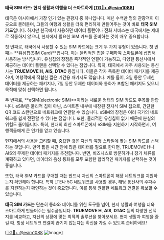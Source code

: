 **태국 SIM 카드: 현지 생활과 여행을 더 스마트하게 [[TG💪+ @esim1088](https://t.me/s/esim1088)]**

태국은 아시아에서 가장 인기 있는 관광지 중 하나입니다. 매년 수백만 명의 관광객이 이곳으로 몰려들며, 그들의 여행과 생활을 더욱 편리하게 만들어주는 것이 바로 **태국 SIM 카드**입니다. 하지만 한국에서 사용하던 데이터 플랜이나 전화 서비스는 태국에서는 제대로 작동하지 않으니, 현지에서 필요한 SIM 카드를 준비하는 것이 매우 중요합니다.

첫 번째로, 태국에서 사용할 수 있는 SIM 카드에는 크게 두 가지 유형이 있습니다. 첫 번째는 **유심칩(SIM Card)**입니다. 이는 물리적인 칩을 구매하여 스마트폰에 삽입해 사용하는 방식입니다. 유심칩의 장점은 즉각적인 연결이 가능하고, 다양한 통신사에서 제공하는 데이터 플랜을 선택할 수 있다는 점입니다. 특히, 태국에서 자주 사용되는 통신사는 **TRUEMOVE H**, **AIS**, **DTAC** 등입니다. 이들은 각자 독특한 데이터 패키지를 제공하며, 여행객에게 적합한 짧은 기간용 패키지도 많습니다. 예를 들어, 3일 동안 무제한 데이터를 제공하는 패키지나, 7일 동안 무제한 데이터와 통화가 포함된 패키지도 있으니 목적에 맞춰 선택하면 됩니다.

두 번째로, **eSIM(electronic SIM)**이라는 새로운 형태의 SIM 카드도 주목할 만합니다. eSIM은 물리적 칩이 아닌, 스마트폰 내부에 내장된 전자식 SIM 칩으로, 간단한 QR 코드 스캔만으로 네트워크에 연결할 수 있습니다. eSIM의 장점은 여러 국가의 네트워크를 쉽게 전환할 수 있다는 점입니다. 또한, 물리적인 유심칩이 없기 때문에 분실의 위험도 줄어듭니다. 특히, 현대의 최신 스마트폰에서 eSIM을 지원하기 시작하면서, 여행객들에게 큰 인기를 얻고 있습니다.

현지에서의 사용을 고려할 때, 중요한 것은 자신의 여행 스타일에 맞는 SIM 카드를 선택하는 것입니다. 만약 짧은 시간 안에 많은 데이터를 필요로 한다면, TRUEMOVE H나 AIS의 무제한 데이터 패키지를 추천합니다. 반면, 비즈니스로 방문하거나 장기 체류를 계획하고 있다면, 데이터와 음성 통화를 모두 포함한 합리적인 패키지를 선택하는 것이 좋습니다.

또한, 태국 SIM 카드를 구매할 때는 반드시 자신의 스마트폰이 해당 네트워크를 지원하는지 확인해야 합니다. 특히 LTE나 5G 네트워크를 사용할 경우, 해당 통신사의 주파수를 지원하는지 확인하는 것이 중요합니다. 이를 통해 원활한 네트워크 연결을 확보할 수 있습니다.

**태국 SIM 카드**는 단순히 통화와 데이터를 위한 도구를 넘어, 현지 생활과 여행을 더욱 스마트하게 만들어주는 필수품입니다. **TRUEMOVE H**, **AIS**, **DTAC** 등의 다양한 선택지를 비교하고, 자신의 상황에 맞는 최적의 솔루션을 찾아보세요. 현지 생활과 여행을 즐길 때, 항상 네트워크 연결이 끊기지 않는다는 확신을 가질 수 있도록 준비하세요! 

[[TG💪+ @esim1088](https://t.me/s/esim1088) ![Image](https://i.postimg.cc/Y0z9fWf4/image.png)]